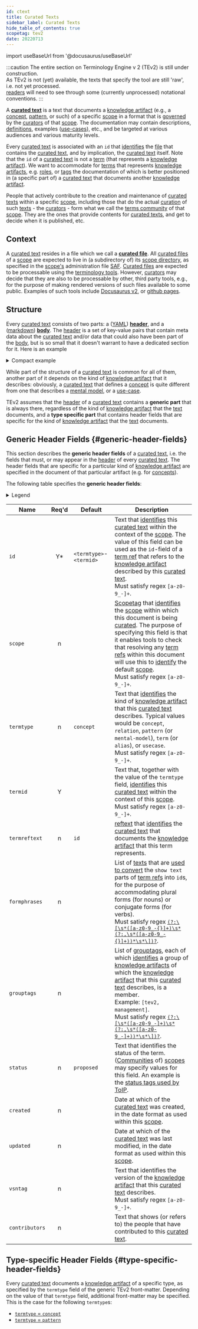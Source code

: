 ```yaml
---
id: ctext
title: Curated Texts
sidebar_label: Curated Texts
hide_table_of_contents: true
scopetag: tev2
date: 20220713
---
```


import useBaseUrl from '@docusaurus/useBaseUrl'

:::caution
The entire section on Terminology Engine v 2 (TEv2) is still under construction.<br/>
As TEv2 is not (yet) available, the texts that specify the tool are still 'raw', i.e. not yet processed.<br/>[readers](@) will need to see through some (currently unprocessed) notational conventions.
:::

A **[curated text](@)** is a text that documents a [knowledge artifact](@) (e.g., a [concept](@), [pattern](@), or such) of a specific [scope](@) in a format that is [governed](@) by the [curators](@) of that [scope](@). The documentation may contain descriptions, [definitions](@), examples ([use-cases](@)), etc., and be targeted at various audiences and various maturity levels.

Every [curated text](@) is associated with an `id` that [identifies](@) the [file](curated-file@) that contains the [curated text](@), and by implication, the [curated text](@) itself. Note that the `id` of a [curated text](@) is not a [term](@) (that represents a [knowledge artifact](@)). We want to accommodate for [terms](@) that represents [knowledge artifacts](@), e.g. [roles](@), or [tags](@) the documentation of which is better positioned in (a specific part of) a [curated text](@) that documents another [knowledge artifact](@).

People that actively contribute to the creation and maintenance of [curated texts](@) within a specific [scope](@), including those that do the actual [curation](@) of such [texts](curated-text@) - the [curators](@) - form what we call the [terms community](@) of that [scope](@). They are the ones that provide contents for [curated texts](@), and get to decide when it is published, etc.

## Context

A [curated text](@) resides in a file which we call a **[curated file](@)**. All [curated files](@) of a [scope](@) are expected to live in (a subdirectory of) its [scope directory](@), as specified in the [scope's](@) administration file [SAF](@). [Curated files](@) are expected to be processable using the [terminology tools](tev2-toolbox). However, [curators](@) may decide that they are also to be processable by other, third party tools, e.g., for the purpose of making rendered versions of such files available to some public. Examples of such tools include [Docusaurus v2](https://docusaurus.io/docs), or [github pages](https://pages.github.com/).

## Structure

Every [curated text](@) consists of two parts: a ([YAML](https://yaml.org/spec/1.2.2/)) **[header](@)**, and a ([markdown](https://www.markdownguide.org/basic-syntax/)) **[body](@)**. The [header](@) is a set of key-value pairs that contain meta data about the [curated text](@) and/or data that could also have been part of the [body](@), but is so small that it doesn't warrant to have a dedicated section for it. Here is an example

<details>
  <summary>Compact example</summary>
  <div>

~~~ yaml
---
id: "concept-curated-text"
title: "Curated Texts"
termtype: "concept"
termid: "curated-text"
grouptags: [ tev2, management ]
---

A curated text starts with three dashes `---`.
This indicates the start of its (YAML) header.
Typically, the header consists of a sequence of key-value pairs.
The header is terminated with onother three dashes and a new line.

The body of the curated text starts behind the header block.
It is typically markdown, but other constructs may be inserted
that contribute to the rendering of these texts in a (static) website.
An example of this is [MDX](https://mdxjs.com/).
A discussion on these other constructs is outside the scope of this document.
~~~

  </div>
</details>

While part of the structure of a [curated text](@) is common for all of them, another part of it depends on the kind of [knowledge artifact](@) that it describes: obviously, a [curated text](@) that defines a [concept](@) is quite different from one that describes a [mental model](@), or a [use-case](@).

TEv2 assumes that the [header](@) of a [curated text](@) contains a **generic part** that is always there, regardless of the kind of [knowledge artifact](@) that the [text](curated-text@) documents, and a **type specific part** that contains header fields that are specific for the kind of [knowledge artifact](@) that the [text](curated-text@) documents.

## Generic Header Fields {#generic-header-fields}

This section describes the **generic header fields** of a [curated text](@), i.e. the fields that must, or may appear in the [header](@) of every [curated text](@). The header fields that are specific for a particular kind of [knowledge artifact](@) are specified in the document of that particular artifact (e.g. for [concepts](ctext-concept#header)).

The following table specifies the **generic header fields**:

<details>
  <summary>Legend</summary>

1. **`Name`** contains the field name;
2. **`Req'd`** specifies whether (`Y`, or `Y*`) or not (`n`) the field is required to be present as a header field. The `Y*` signifies that currently, the field is required, but that we envisage it to become optional when tooling becomes more mature, and will be able to automatically create the specified default value.
3. **`Default`** If the field is NOT required, this specifies what [TEv2 tools](@) SHOULD assume that the value is. If the field IS required, you must provide it according to the specified value.
4. **`Description`** specifies the meaning of the field, and other things you may need to know, e.g. why it is needed, a required syntax, etc.

</details>

| Name         | Req'd | Default | Description |
| ------------ | :---: | ------- | ----------- |
| `id`           | Y* | `<termtype>`-`<termid>` | Text that [identifies](@) this [curated text](@) within the context of the [scope](@). The value of this field can be used as the `id`-field of a [term ref](@) that refers to the [knowledge artifact](@) described by this [curated text](@).<br/>Must satisfy regex `[a-z0-9_-]+`. |
| `scope`        | n  |      | [Scopetag](@) that [identifies](@) the [scope](@) within which this document is being [curated](@). The purpose of specifying this field is that it enables tools to check that resolving any [term refs](@) within this document will use this to [identify](@) the default [scope](@).<br/>Must satisfy regex `[a-z0-9_-]+`. |
| `termtype`     | n  | `concept` | Text that [identifies](@) the kind of [knowledge artifact](@) that this [curated text](@) describes. Typical values would be `concept`, `relation`, `pattern` (or `mental-model`), `term` (or `alias`), or `usecase`.<br/>Must satisfy regex `[a-z0-9_-]+`. |
| `termid`       | Y  |      | Text that, together with the value of the `termtype` field, [identifies](@) this [curated text](@) within the context of this [scope](@).<br/>Must satisfy regex `[a-z0-9_-]+`. |
| `termreftext`  | n  | `id` | [reftext](@) that [identifies](@) the [curated text](@) that documents the [knowledge artifact](@) that this term represents. |
| `formphrases`  | n  |      | List of [texts](formphrase@) that are [used to convert](tev2-toolbox-trrt#id) the `show text` parts of [term refs](@) into `id`s, for the purpose of accommodating plural forms (for nouns) or conjugate forms (for verbs).<br/>Must satisfy regex [`(?:\[\s*([a-z0-9_-{}]+)\s*(?:,\s*([a-z0-9_-{}]+))*\s*\])?`](https://www.debuggex.com/r/TZe27fzbJskMcjl8). |
| `grouptags`    | n  |      | List of [grouptags](@), each of which [identifies](@) a group of [knowledge artifacts](@) of which the [knowledge artifact](@) that this [curated text](@) describes, is a member.<br/>Example: `[tev2, management]`.<br/>Must satisfy regex [`(?:\[\s*([a-z0-9_-]+)\s*(?:,\s*([a-z0-9_-]+))*\s*\])?`](https://www.debuggex.com/r/a51CXl1NzR3kwihT). |
| `status`       | n  | `proposed` | Text that identifies the status of the term. ([Communities](@) of) [scopes](@) may specify values for this field. An example is the [status tags used by ToIP](https://github.com/trustoverip/concepts-and-terminology-wg/blob/master/docs/status-tags.md). |
| `created`      | n  |      | Date at which of the [curated text](@) was created, in the date format as used within this [scope](@). |
| `updated`      | n  |      | Date at which of the [curated text](@) was last modified, in the date format as used within this [scope](@). |
| `vsntag`       | n  |      | Text that identifies the version of the [knowledge artifact](@) that this [curated text](@) describes.<br/>Must satisfy regex `[a-z0-9_-]+`. |
| `contributors` | n  |      | Text that shows (or refers to) the people that have contributed to this [curated text](@). |

## Type-specific Header Fields {#type-specific-header-fields}

Every [curated text](@) documents a [knowledge artifact](@) of a specific type, as specified by the `termtype` field of the generic TEv2 front-matter. Depending on the value of that `termtype` field, additional front-matter may be specified. This is the case for the following `termtype`s:

- [`termtype` = `concept`](ctext-concept#header)
- [`termtype` = `pattern`](ctext-pattern#header)
